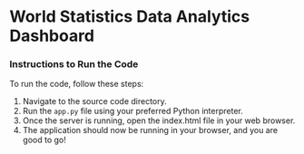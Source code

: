 # World Statistics Data Analytics Dashboard

### Instructions to Run the Code

To run the code, follow these steps:

1. Navigate to the source code directory.
2. Run the `app.py` file using your preferred Python interpreter.
3. Once the server is running, open the index.html file in your web browser.
4. The application should now be running in your browser, and you are good to go!

